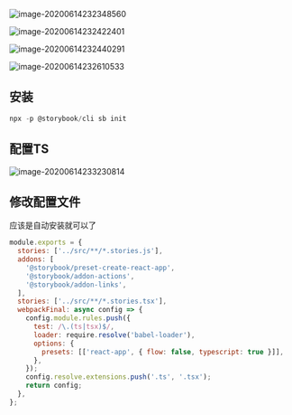 ![image-20200614232348560](C:/Users/Artificial/AppData/Roaming/Typora/typora-user-images/image-20200614232348560.png)

![image-20200614232422401](C:/Users/Artificial/AppData/Roaming/Typora/typora-user-images/image-20200614232422401.png)

![image-20200614232440291](C:/Users/Artificial/AppData/Roaming/Typora/typora-user-images/image-20200614232440291.png)

![image-20200614232610533](C:/Users/Artificial/AppData/Roaming/Typora/typora-user-images/image-20200614232610533.png)



## 安装

```js
npx -p @storybook/cli sb init
```



## 配置TS

![image-20200614233230814](C:/Users/Artificial/AppData/Roaming/Typora/typora-user-images/image-20200614233230814.png)



## 修改配置文件

应该是自动安装就可以了

```js
module.exports = {
  stories: ['../src/**/*.stories.js'],
  addons: [
    '@storybook/preset-create-react-app',
    '@storybook/addon-actions',
    '@storybook/addon-links',
  ],
  stories: ['../src/**/*.stories.tsx'],
  webpackFinal: async config => {
    config.module.rules.push({
      test: /\.(ts|tsx)$/,
      loader: require.resolve('babel-loader'),
      options: {
        presets: [['react-app', { flow: false, typescript: true }]],
      },
    });
    config.resolve.extensions.push('.ts', '.tsx');
    return config;
  },
};

```

